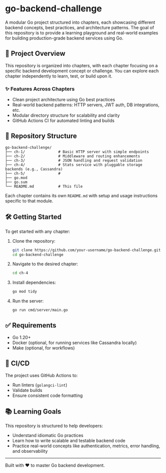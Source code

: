 # go-backend-challenge

A modular Go project structured into chapters, each showcasing different backend concepts, best practices, and architecture patterns. The goal of this repository is to provide a learning playground and real-world examples for building production-grade backend services using Go.

## 🚀 Project Overview

This repository is organized into chapters, with each chapter focusing on a specific backend development concept or challenge. You can explore each chapter independently to learn, test, or build upon it.

### ✨ Features Across Chapters

* Clean project architecture using Go best practices
* Real-world backend patterns: HTTP servers, JWT auth, DB integrations, etc.
* Modular directory structure for scalability and clarity
* GitHub Actions CI for automated linting and builds

## 📁 Repository Structure

```
go-backend-challenge/
├── ch-1/               # Basic HTTP server with simple endpoints
├── ch-2/               # Middleware and routing enhancements
├── ch-3/               # JSON handling and request validation
├── ch-4/               # Stats service with pluggable storage backends (e.g., Cassandra)
├── ch-5/               # 
├── go.mod
├── go.sum
└── README.md           # This file
```

Each chapter contains its own `README.md` with setup and usage instructions specific to that module.

## 🛠️ Getting Started

To get started with any chapter:

1. Clone the repository:

   ```bash
   git clone https://github.com/your-username/go-backend-challenge.git
   cd go-backend-challenge
   ```

2. Navigate to the desired chapter:

   ```bash
   cd ch-4
   ```

3. Install dependencies:

   ```bash
   go mod tidy
   ```

4. Run the server:

   ```bash
   go run cmd/server/main.go
   ```

## ✅ Requirements

* Go 1.20+
* Docker (optional, for running services like Cassandra locally)
* Make (optional, for workflows)

## 🧪 CI/CD

The project uses GitHub Actions to:

* Run linters (`golangci-lint`)
* Validate builds
* Ensure consistent code formatting

## 📚 Learning Goals

This repository is structured to help developers:

* Understand idiomatic Go practices
* Learn how to write scalable and testable backend code
* Practice real-world concepts like authentication, metrics, error handling, and observability


---

Built with ❤️ to master Go backend development.
